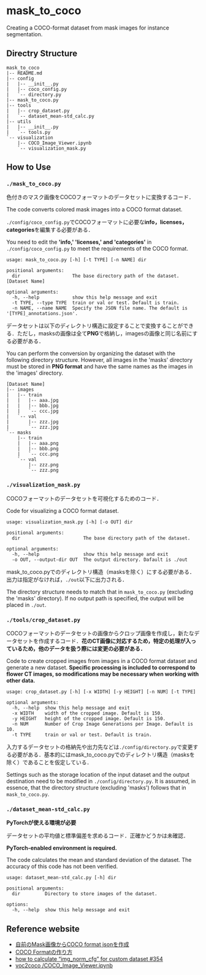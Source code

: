 # mask_to_coco
Creating a COCO-format dataset from mask images for instance segmentation.

## Directry Structure
```
mask_to_coco
|-- README.md
|-- config
|   |-- __init__.py
|   |-- coco_config.py
|   `-- directory.py
|-- mask_to_coco.py
|-- tools
|   |-- crop_dataset.py
|   `-- dataset_mean-std_calc.py
|-- utils
|   |-- __init__.py
|   `-- tools.py
`-- visualization
    |-- COCO_Image_Viewer.ipynb
    `-- visualization_mask.py
```

## How to Use
### `./mask_to_coco.py`
色付きのマスク画像をCOCOフォーマットのデータセットに変換するコード．

The code converts colored mask images into a COCO format dataset.

`./config/coco_config.py`でCOCOフォーマットに必要な**info，licenses，categories**を編集する必要がある．

You need to edit the **'info,' 'licenses,' and 'categories'** in `./config/coco_config.py` to meet the requirements of the COCO format.

```
usage: mask_to_coco.py [-h] [-t TYPE] [-n NAME] dir

positional arguments:
  dir                   The base directory path of the dataset.[Dataset Name]

optional arguments:
  -h, --help            show this help message and exit
  -t TYPE, --type TYPE  train or val or test. Default is train.
  -n NAME, --name NAME  Specify the JSON file name. The default is '[TYPE]_annotations.json'.
```

データセットは以下のディレクトリ構造に設定することで変換することができる．ただし，masksの画像は全て**PNG**で格納し，imagesの画像と同じ名前にする必要がある．

You can perform the conversion by organizing the dataset with the following directory structure. However, all images in the 'masks' directory must be stored in **PNG format** and have the same names as the images in the 'images' directory.

```
[Dataset Name]
|-- images
|   |-- train
|   |   |-- aaa.jpg
|   |   |-- bbb.jpg
|   |   `-- ccc.jpg 
|   `-- val
|       |-- zzz.jpg
|       `-- zzz.jpg
`-- masks
    |-- train
    |   |-- aaa.png
    |   |-- bbb.png
    |   `-- ccc.png 
    `-- val
        |-- zzz.png
        `-- zzz.png
```

### `./visualization_mask.py`
COCOフォーマットのデータセットを可視化するためのコード．

Code for visualizing a COCO format dataset.

```
usage: visualization_mask.py [-h] [-o OUT] dir

positional arguments:
  dir                       The base directory path of the dataset.

optional arguments:
  -h, --help                show this help message and exit
  -o OUT, --output-dir OUT  The output directory. Dafault is ./out
```

mask_to_coco.pyでのディレクトリ構造（masksを除く）にする必要がある．出力は指定がなければ，`./out`以下に出力される．

The directory structure needs to match that in `mask_to_coco.py` (excluding the 'masks' directory). If no output path is specified, the output will be placed in `./out`.

### `./tools/crop_dataset.py`
COCOフォーマットのデータセットの画像からクロップ画像を作成し，新たなデータセットを作成するコード．**花のCT画像に対応するため，特定の処理が入っているため，他のデータを扱う際には変更の必要がある．**

Code to create cropped images from images in a COCO format dataset and generate a new dataset. **Specific processing is included to correspond to flower CT images, so modifications may be necessary when working with other data.**

```
usage: crop_dataset.py [-h] [-x WIDTH] [-y HEIGHT] [-n NUM] [-t TYPE]

optional arguments:
  -h, --help  show this help message and exit
  -x WIDTH    width of the cropped image. Default is 150.
  -y HEIGHT   height of the cropped image. Default is 150.
  -n NUM      Number of Crop Image Generations per Image. Default is 10.
  -t TYPE     train or val or test. Default is train.
```

入力するデータセットの格納先や出力先などは`./config/directory.py`で変更する必要がある．基本的にはmask_to_coco.pyでのディレクトリ構造（masksを除く）であることを仮定している．

Settings such as the storage location of the input dataset and the output destination need to be modified in `./config/directory.py`. It is assumed, in essence, that the directory structure (excluding 'masks') follows that in `mask_to_coco.py`.

### `./dataset_mean-std_calc.py`

**PyTorchが使える環境が必要**

データセットの平均値と標準偏差を求めるコード．正確かどうかは未確認．

**PyTorch-enabled environment is required.** 

The code calculates the mean and standard deviation of the dataset. The accuracy of this code has not been verified.

```
usage: dataset_mean-std_calc.py [-h] dir

positional arguments:
  dir         Directory to store images of the dataset.

options:
  -h, --help  show this help message and exit
```

## Reference website
- [自前のMask画像からCOCO format jsonを作成](https://salt22g.hatenablog.jp/entry/2020/12/20/210419)
- [COCO Formatの作り方](https://qiita.com/harmegiddo/items/da131ae5bcddbbbde41f)
- [how to calculate “img_norm_cfg” for custom dataset #354](https://github.com/open-mmlab/mmdetection/issues/354)
- [voc2coco
/COCO_Image_Viewer.ipynb](https://github.com/Tony607/voc2coco/blob/master/COCO_Image_Viewer.ipynb)